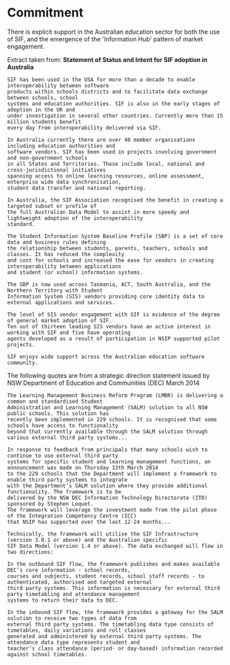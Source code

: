 # Commitment

There is explicit support in the Australian education sector for both the use of SIF, and the emergence of the 'Information Hub' pattern of 
market engagement.

Extract taken from: **Statement of Status and Intent for SIF adoption in Australia**

    SIF has been used in the USA for more than a decade to enable interoperability between software 
    products within schools districts and to facilitate data exchange between schools, school 
    systems and education authorities. SIF is also in the early stages of adoption in the UK and 
    under investigation in several other countries. Currently more than 15 million students benefit 
    every day from interoperability delivered via SIF.

    In Australia currently there are over 40 member organisations including education authorities and 
    software vendors. SIF has been used in projects involving government and non-government schools 
    in all States and Territories. These include local, national and cross-jurisdictional initiatives 
    spanning access to online learning resources, online assessment, enterprise wide data synchronisation, 
    student data transfer and national reporting.

    In Australia, the SIF Association recognised the benefit in creating a targeted subset or profile of 
    the full Australian Data Model to assist in more speedy and lightweight adoption of the interoperability 
    standard.

    The Student Information System Baseline Profile (SBP) is a set of core data and business rules defining 
    the relationship between students, parents, teachers, schools and classes. It has reduced the complexity 
    and cost for schools and increased the ease for vendors in creating interoperability between applications 
    and student (or school) information systems.

    The SBP is now used across Tasmania, ACT, South Australia, and the Northern Territory with Student 
    Information System (SIS) vendors providing core identity data to external applications and services.

    The level of SIS vendor engagement with SIF is evidence of the degree of general market adoption of SIF. 
    Ten out of thirteen leading SIS vendors have an active interest in working with SIF and five have operating 
    agents developed as a result of participation in NSIP supported pilot projects.

    SIF enjoys wide support across the Australian education software community.

     

The following quotes are from a strategic direction statement issued by NSW Department of Education and Communities (DEC) March 2014

    The Learning Management Business Reform Program (LMBR) is delivering a common and standardised Student 
    Administration and Learning Management (SALM) solution to all NSW public schools. This solution has 
    recently been implemented in 229 schools. It is recognised that some schools have access to functionality 
    beyond that currently available through the SALM solution through various external third party systems...

    In response to feedback from principals that many schools wish to continue to use external third party 
    systems for specific student and learning management functions, an announcement was made on Thursday 13th March 2014 
    to the 229 schools that the Department will implement a framework to enable third party systems to integrate 
    with the Department’s SALM solution where they provide additional functionality. The framework is to be 
    delivered by the NSW DEC Information Technology Directorate (ITD) sponsored by Stephen Loquet. 
    The framework will leverage the investment made from the pilot phase of the Integration Competency Centre (ICC) 
    that NSIP has supported over the last 12-24 months...

    Technically, the framework will utilise the SIF Infrastructure (version 3.0.1 or above) and the Australian specific 
    SIF Data Model (version 1.4 or above). The data exchanged will flow in two directions:

    In the outbound SIF flow, the framework publishes and makes available DEC’s core information - school records, 
    courses and subjects, student records, school staff records - to authenticated, authorised and targeted external 
    third party systems. This information is necessary for external third party timetabling and attendance management 
    systems to return their data to DEC.

    In the inbound SIF flow, the framework provides a gateway for the SALM solution to receive two types of data from 
    external third party systems. The timetabling data type consists of timetables, daily variations and roll classes 
    generated and administered by external third party systems. The attendance data type represents student and 
    teacher’s class attendance (period- or day-based) information recorded against school timetables.
